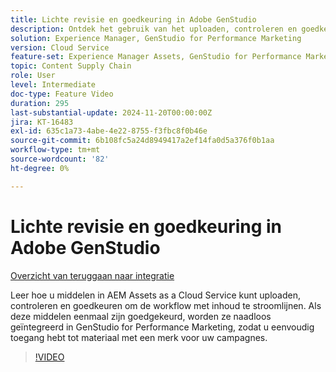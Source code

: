 ```yaml
---
title: Lichte revisie en goedkeuring in Adobe GenStudio
description: Ontdek het gebruik van het uploaden, controleren en goedkeuren van middelen in AEM Assets om deze beschikbaar te maken voor gebruik in GenStudio for Performance Marketing.
solution: Experience Manager, GenStudio for Performance Marketing
version: Cloud Service
feature-set: Experience Manager Assets, GenStudio for Performance Marketing
topic: Content Supply Chain
role: User
level: Intermediate
doc-type: Feature Video
duration: 295
last-substantial-update: 2024-11-20T00:00:00Z
jira: KT-16483
exl-id: 635c1a73-4abe-4e22-8755-f3fbc8f0b46e
source-git-commit: 6b108fc5a24d8949417a2ef14fa0d5a376f0b1aa
workflow-type: tm+mt
source-wordcount: '82'
ht-degree: 0%

---
```


# Lichte revisie en goedkeuring in Adobe GenStudio

[Overzicht van teruggaan naar integratie](./overview.md)

Leer hoe u middelen in AEM Assets as a Cloud Service kunt uploaden, controleren en goedkeuren om de workflow met inhoud te stroomlijnen. Als deze middelen eenmaal zijn goedgekeurd, worden ze naadloos geïntegreerd in GenStudio for Performance Marketing, zodat u eenvoudig toegang hebt tot materiaal met een merk voor uw campagnes.

>[!VIDEO](https://video.tv.adobe.com/v/3439265/?learn=on)
